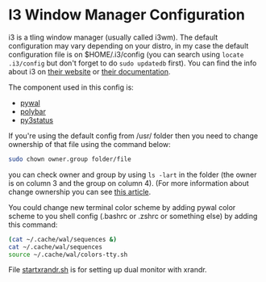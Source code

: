 # I3 Window Manager Configuration

i3 is a tling window manager (usually called i3wm). The default configuration may vary depending on your distro, in my case the default configuration file is on $HOME/.i3/config (you can search using `locate .i3/config` but don't forget to do `sudo updatedb` first).
You can find the info about i3 on [their website](https://i3wm.org) or [their documentation](http://i3wm.org/docs/).

The component used in this config is:
- [pywal](https://github.com/dylanaraps/pywal)
- [polybar](https://github.com/polybar/polybar)
- [py3status](https://github.com/ultrabug/py3status)

If you're using the default config from /usr/ folder then you need to change ownership of that file using the command below:
```bash
sudo chown owner.group folder/file
```
you can check owner and group by using `ls -lart` in the folder (the owner is on column 3 and the group on column 4).
(For more information about change ownership you can see [this article](https://www.howtoforge.com/linux-chown-command/).

You could change new terminal color scheme by adding pywal color scheme to you shell config (.bashrc or .zshrc or something else) by adding this command:
```bash
(cat ~/.cache/wal/sequences &)
cat ~/.cache/wal/sequences
source ~/.cache/wal/colors-tty.sh
```

File [startxrandr.sh](startxrandr.sh) is for setting up dual monitor with xrandr.
